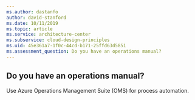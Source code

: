 ```yaml
---
ms.author: dastanfo
author: david-stanford
ms.date: 10/11/2019
ms.topic: article
ms.service: architecture-center
ms.subservice: cloud-design-principles
ms.uid: 45e361a7-1f0c-44cd-b171-25ffd63d5851
ms.assessment_question: Do you have an operations manual?
---
```

## Do you have an operations manual?


Use Azure Operations Management Suite (OMS) for process automation.